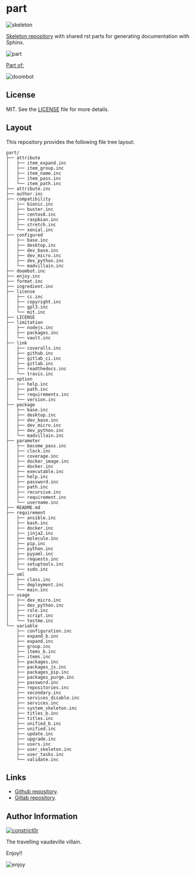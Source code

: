 # part

![skeleton](https://gitlab.com/constrict0r/img/raw/master/part/skeleton.png)

[Skeleton repository](http://www.linfo.org/etc_skel.html) with shared rst parts for generating documentation with Sphinx.

![part](https://gitlab.com/constrict0r/img/raw/master/part/avatar.png)

[Part of:](https://gitlab.com/explore/projects?tag=doombot)

![doombot](https://gitlab.com/constrict0r/img/raw/master/part/doombot.png)

## License

MIT. See the [LICENSE](https://gitlab.com/constrict0r/part/raw/master/LICENSE) file for more details.

## Layout

This repository provides the following file tree layout:

```
part/
├── attribute
│   ├── item_expand.inc
│   ├── item_group.inc
│   ├── item_name.inc
│   ├── item_pass.inc
│   └── item_path.inc
├── attribute.inc
├── author.inc
├── compatibility
│   ├── bionic.inc
│   ├── buster.inc
│   ├── centos8.inc
│   ├── raspbian.inc
│   ├── stretch.inc
│   └── xenial.inc
├── configured
│   ├── base.inc
│   ├── desktop.inc
│   ├── dev_base.inc
│   ├── dev_micro.inc
│   ├── dev_python.inc
│   └── madvillain.inc
├── doombot.inc
├── enjoy.inc
├── format.inc
├── ingredient.inc
├── license
│   ├── cc.inc
│   ├── copyright.inc
│   ├── gpl3.inc
│   └── mit.inc
├── LICENSE
├── limitation
│   ├── nodejs.inc
│   ├── packages.inc
│   └── vault.inc
├── link
│   ├── coveralls.inc
│   ├── github.inc
│   ├── gitlab_ci.inc
│   ├── gitlab.inc
│   ├── readthedocs.inc
│   └── travis.inc
├── option
│   ├── help.inc
│   ├── path.inc
│   ├── requirements.inc
│   └── version.inc
├── package
│   ├── base.inc
│   ├── desktop.inc
│   ├── dev_base.inc
│   ├── dev_micro.inc
│   ├── dev_python.inc
│   └── madvillain.inc
├── parameter
│   ├── become_pass.inc
│   ├── clock.inc
│   ├── coverage.inc
│   ├── docker_image.inc
│   ├── docker.inc
│   ├── executable.inc
│   ├── help.inc
│   ├── password.inc
│   ├── path.inc
│   ├── recursive.inc
│   ├── requirement.inc
│   └── username.inc
├── README.md
├── requirement
│   ├── ansible.inc
│   ├── bash.inc
│   ├── docker.inc
│   ├── jinja2.inc
│   ├── molecule.inc
│   ├── pip.inc
│   ├── python.inc
│   ├── pyyaml.inc
│   ├── requests.inc
│   ├── setuptools.inc
│   └── sudo.inc
├── uml
│   ├── class.inc
│   ├── deployment.inc
│   └── main.inc
├── usage
│   ├── dev_micro.inc
│   ├── dev_python.inc
│   ├── role.inc
│   ├── script.inc
│   └── testme.inc
└── variable
    ├── configuration.inc
    ├── expand_b.inc
    ├── expand.inc
    ├── group.inc
    ├── items_b.inc
    ├── items.inc
    ├── packages.inc
    ├── packages_js.inc
    ├── packages_pip.inc
    ├── packages_purge.inc
    ├── password.inc
    ├── repositories.inc
    ├── secondary.inc
    ├── services_disable.inc
    ├── services.inc
    ├── system_skeleton.inc
    ├── titles_b.inc
    ├── titles.inc
    ├── unified_b.inc
    ├── unified.inc
    ├── update.inc
    ├── upgrade.inc
    ├── users.inc
    ├── user_skeleton.inc
    ├── user_tasks.inc
    └── validate.inc
```

## Links

  - [Github repository](https://github.com/constrict0r/part).
  - [Gitlab repository](https://gitlab.com/constrict0r/part).

## Author Information

[![constrict0r](https://gitlab.com/constrict0r/img/raw/master/part/author.png)](https://gitlab.com/constrict0r)

The travelling vaudeville villain.

Enjoy!!

![enjoy](https://gitlab.com/constrict0r/img/raw/master/part/enjoy.png)